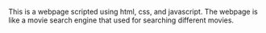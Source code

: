 This is a webpage scripted using html, css, and javascript. The webpage is like a movie search engine that used for searching different movies.  